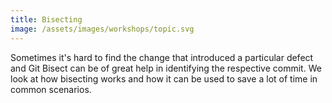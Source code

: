 ```yaml
---
title: Bisecting
image: /assets/images/workshops/topic.svg
---
```


Sometimes it's hard to find the change that introduced a particular defect and
Git Bisect can be of great help in identifying the respective commit. We look at
how bisecting works and how it can be used to save a lot of time in common
scenarios.
